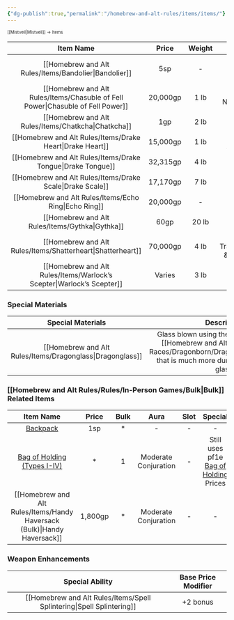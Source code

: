 ```yaml
---
{"dg-publish":true,"permalink":"/homebrew-and-alt-rules/items/items/"}
---
```


<sup><sup>[[Mistveil\|Mistveil]] → Items</sup></sup> 

|         Item Name          |  Price   | Weight |               Aura               |    Slot     |                                              Special                                              |
| :------------------------: | :------: | :----: | :------------------------------: | :---------: | :-----------------------------------------------------------------------------------------------: |
|       [[Homebrew and Alt Rules/Items/Bandolier\|Bandolier]]        |   5sp    |   -    |                -                 |    None     | Replaces vanilla [Bandolier](https://www.aonprd.com/EquipmentMiscDisplay.aspx?ItemName=Bandolier) |
| [[Homebrew and Alt Rules/Items/Chasuble of Fell Power\|Chasuble of Fell Power]] | 20,000gp |  1 lb  |       Moderate Necromancy        |    Body     |                                                 -                                                 |
|        [[Homebrew and Alt Rules/Items/Chatkcha\|Chatkcha]]        |   1gp    |  2 lb  |                -                 | None (held) |                                                 -                                                 |
|      [[Homebrew and Alt Rules/Items/Drake Heart\|Drake Heart]]       | 15,000gp |  1 lb  |       Moderate Abjuration        |    Neck     |                                                 -                                                 |
|      [[Homebrew and Alt Rules/Items/Drake Tongue\|Drake Tongue]]      | 32,315gp |  4 lb  |         Strong Evocation         | None (held) |                                                 -                                                 |
|      [[Homebrew and Alt Rules/Items/Drake Scale\|Drake Scale]]       | 17,170gp |  7 lb  |         Strong Evocation         | None (held) |                                                 -                                                 |
|       [[Homebrew and Alt Rules/Items/Echo Ring\|Echo Ring]]        | 20,000gp |   -    |        Moderate Illusion         |    Ring     |                                                 -                                                 |
|         [[Homebrew and Alt Rules/Items/Gythka\|Gythka]]         |   60gp   | 20 lb  |                -                 | None (held) |                                                 -                                                 |
|      [[Homebrew and Alt Rules/Items/Shatterheart\|Shatterheart]]      | 70,000gp |  4 lb  | Strong Transmutation & Evocation | None (held) |                                                 -                                                 |
|   [[Homebrew and Alt Rules/Items/Warlock’s Scepter\|Warlock’s Scepter]]    |  Varies  |  3 lb  |              Varies              | None (held) |                                                 -                                                 |
### Special Materials ###

| <center>Special Materials</center> |                                               Description                                                |
| ----------------- | :------------------------------------------------------------------------------------------------------: |
| <center>[[Homebrew and Alt Rules/Items/Dragonglass\|Dragonglass]]</center>   | Glass blown using the breath weapons of [[Homebrew and Alt Rules/Races/Core Races/Dragonborn/Dragonborn\|Dragonborn]] that is much more durable than traditional glass. |

### [[Homebrew and Alt Rules/Rules/In-Person Games/Bulk\|Bulk]] Related Items ###

|                                        Item Name                                        |  Price  | Bulk |         Aura         | Slot |                                                     Special                                                      |
| :-------------------------------------------------------------------------------------: | :-----: | :--: | :------------------: | :--: | :--------------------------------------------------------------------------------------------------------------: |
|          [Backpack](https://2e.aonprd.com/Equipment.aspx?ID=2704&Redirected=1)          |   1sp   |  *   |          -           |  -   |                                                        -                                                         |
| [Bag of Holding (Types I-IV)](https://2e.aonprd.com/Equipment.aspx?ID=249&NoRedirect=1) |    *    |  1   | Moderate Conjuration |  -   | Still uses pf1e [Bag of Holding](https://www.d20pfsrd.com/magic-items/wondrous-items/a-b/bag-of-holding/) Prices |
|                       [[Homebrew and Alt Rules/Items/Handy Haversack (Bulk)\|Handy Haversack]]                       | 1,800gp |  *   | Moderate Conjuration |  -   |                                                        -                                                         |
### Weapon Enhancements ###

|    Special Ability    | Base Price Modifier |
| :-------------------: | :-----------------: |
| [[Homebrew and Alt Rules/Items/Spell Splintering\|Spell Splintering]] |      +2 bonus       |
